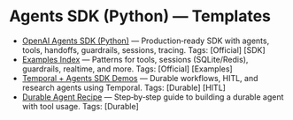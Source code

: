 # Agents SDK (Python) — Templates

- [OpenAI Agents SDK (Python)](https://github.com/openai/openai-agents-python) — Production‑ready SDK with agents, tools, handoffs, guardrails, sessions, tracing. Tags: [Official] [SDK]
- [Examples Index](https://openai.github.io/openai-agents-python/examples/) — Patterns for tools, sessions (SQLite/Redis), guardrails, realtime, and more. Tags: [Official] [Examples]
- [Temporal + Agents SDK Demos](https://github.com/temporal-community/openai-agents-demos) — Durable workflows, HITL, and research agents using Temporal. Tags: [Durable] [HITL]
- [Durable Agent Recipe](https://docs.temporal.io/ai-cookbook/durable-agent-with-tools) — Step‑by‑step guide to building a durable agent with tool usage. Tags: [Durable]
